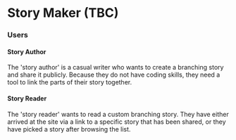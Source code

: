 # Story Maker (TBC)

### Users
#### Story Author
The 'story author' is a casual writer who wants to create a branching story and share it publicly. Because they do not have coding skills, they need a tool to link the parts of their story together.
#### Story Reader
The 'story reader' wants to read a custom branching story. They have either arrived at the site via a link to a specific story that has been shared, or they have picked a story after browsing the list.